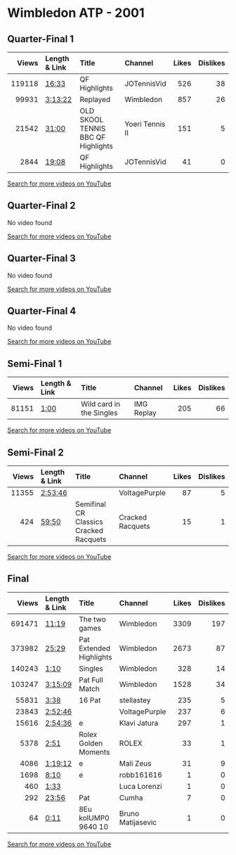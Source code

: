 
# Wimbledon ATP - 2001
    
## Quarter-Final 1
|   Views | Length & Link                                          | Title                                   | Channel         |   Likes |   Dislikes |
|--------:|:-------------------------------------------------------|:----------------------------------------|:----------------|--------:|-----------:|
|  119118 | [16:33](https://www.youtube.com/watch?v=dkKSIY-W0Wg)   | QF Highlights                           | JOTennisVid     |     526 |         38 |
|   99931 | [3:13:22](https://www.youtube.com/watch?v=gLzDg7SAoMw) | Replayed                                | Wimbledon       |     857 |         26 |
|   21542 | [31:00](https://www.youtube.com/watch?v=HK2wiwLIqew)   | OLD SKOOL TENNIS BBC    QF   Highlights | Yoeri Tennis II |     151 |          5 |
|    2844 | [19:08](https://www.youtube.com/watch?v=MecqlCoEpF8)   | QF Highlights                           | JOTennisVid     |      41 |          0 |

[Search for more videos on YouTube](https://www.youtube.com/results?search_query=%22wimbledon%22+%22Henman%22+%22Federer%22+%222001%22+%22highlights%22)     

## Quarter-Final 2
No video found

[Search for more videos on YouTube](https://www.youtube.com/results?search_query=%22wimbledon%22+%22Ivanisevic%22+%22Safin%22+%222001%22+%22highlights%22)     

## Quarter-Final 3
No video found

[Search for more videos on YouTube](https://www.youtube.com/results?search_query=%22wimbledon%22+%22Rafter%22+%22Enqvist%22+%222001%22+%22highlights%22)     

## Quarter-Final 4
No video found

[Search for more videos on YouTube](https://www.youtube.com/results?search_query=%22wimbledon%22+%22Agassi%22+%22Escude%22+%222001%22+%22highlights%22)     

## Semi-Final 1
|   Views | Length & Link                                       | Title                         | Channel    |   Likes |   Dislikes |
|--------:|:----------------------------------------------------|:------------------------------|:-----------|--------:|-----------:|
|   81151 | [1:00](https://www.youtube.com/watch?v=8SI-iUVNhC4) | Wild card    in the   Singles | IMG Replay |     205 |         66 |

[Search for more videos on YouTube](https://www.youtube.com/results?search_query=%22wimbledon%22+%22Ivanisevic%22+%22Henman%22+%222001%22+%22highlights%22)     

## Semi-Final 2
|   Views | Length & Link                                          | Title                                      | Channel          |   Likes |   Dislikes |
|--------:|:-------------------------------------------------------|:-------------------------------------------|:-----------------|--------:|-----------:|
|   11355 | [2:53:46](https://www.youtube.com/watch?v=nqxzSVtr4dk) |                                            | VoltagePurple    |      87 |          5 |
|     424 | [59:50](https://www.youtube.com/watch?v=i977lDkqZIQ)   | Semifinal    CR Classics  Cracked Racquets | Cracked Racquets |      15 |          1 |

[Search for more videos on YouTube](https://www.youtube.com/results?search_query=%22wimbledon%22+%22Rafter%22+%22Agassi%22+%222001%22+%22highlights%22)     

## Final
|   Views | Length & Link                                          | Title                       | Channel           |   Likes |   Dislikes |
|--------:|:-------------------------------------------------------|:----------------------------|:------------------|--------:|-----------:|
|  691471 | [11:19](https://www.youtube.com/watch?v=5vItguS_U88)   | The  two games              | Wimbledon         |    3309 |        197 |
|  373982 | [25:29](https://www.youtube.com/watch?v=DzoEVuRkLLo)   | Pat     Extended Highlights | Wimbledon         |    2673 |         87 |
|  140243 | [1:10](https://www.youtube.com/watch?v=7-12nmtlhn4)    | Singles                     | Wimbledon         |     328 |         14 |
|  103247 | [3:15:09](https://www.youtube.com/watch?v=qfd52B2DJ6g) | Pat       Full Match        | Wimbledon         |    1528 |         34 |
|   55831 | [3:38](https://www.youtube.com/watch?v=A_U6kVFe_JE)    | 16  Pat                     | stellastey        |     235 |          5 |
|   23843 | [2:52:46](https://www.youtube.com/watch?v=8Eu-koIUMP0) |                             | VoltagePurple     |     237 |          6 |
|   15616 | [2:54:36](https://www.youtube.com/watch?v=f42EPQsC1fY) | e                           | Klavi Jatura      |     297 |          1 |
|    5378 | [2:51](https://www.youtube.com/watch?v=eFJ5W8QDmt0)    | Rolex  Golden Moments       | ROLEX             |      33 |          1 |
|    4086 | [1:19:12](https://www.youtube.com/watch?v=UAePrrNosAI) | e                           | Mali Zeus         |      31 |          9 |
|    1698 | [8:10](https://www.youtube.com/watch?v=VLUaNkFivxo)    | e                           | robb161616        |       1 |          0 |
|     460 | [1:33](https://www.youtube.com/watch?v=dVJQ0zqCqGM)    |                             | Luca Lorenzi      |       1 |          0 |
|     292 | [23:56](https://www.youtube.com/watch?v=ie9uYUUwD-0)   | Pat                         | Cumha             |       7 |          0 |
|      64 | [0:11](https://www.youtube.com/watch?v=VAr1A5Ztz4k)    | 8Eu koIUMP0 9640 10         | Bruno Matijasevic |       1 |          0 |

[Search for more videos on YouTube](https://www.youtube.com/results?search_query=%22wimbledon%22+%22Ivanisevic%22+%22Rafter%22+%222001%22+%22highlights%22)     
